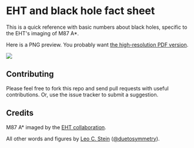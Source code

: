 # EHT and black hole fact sheet

This is a quick reference with basic numbers about black holes, specific to the EHT's imaging of M87 A*.

Here is a PNG preview. You probably want [the high-resolution PDF version](../../raw/master/eht-bh-fact-sheet.pdf).

![](../../raw/master/eht-bh-fact-sheet.png)

## Contributing
Please feel free to fork this repo and send pull requests with useful contributions. Or, use the issue tracker to submit a suggestion.

## Credits
M87 A* imaged by the [EHT collaboration](https://eventhorizontelescope.org).

All other words and figures by [Leo C. Stein](https://duetosymmetry.com) ([@duetosymmetry](https://twitter.com/duetosymmetry/)).
